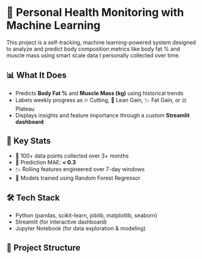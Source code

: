 # 🧠 Personal Health Monitoring with Machine Learning

This project is a self-tracking, machine learning-powered system designed to analyze and predict body composition metrics like body fat % and muscle mass using smart scale data I personally collected over time.

## 📊 What It Does
- Predicts **Body Fat %** and **Muscle Mass (kg)** using historical trends
- Labels weekly progress as 🔥 Cutting, 💪 Lean Gain, 📉 Fat Gain, or ⚖️ Plateau
- Displays insights and feature importance through a custom **Streamlit dashboard**

## 🔢 Key Stats
- 🔁 100+ data points collected over 3+ months
- 🎯 Prediction MAE: **< 0.3**
- 📉 Rolling features engineered over 7-day windows
- 🧠 Models trained using Random Forest Regressor

## 🛠️ Tech Stack
- Python (pandas, scikit-learn, joblib, matplotlib, seaborn)
- Streamlit (for interactive dashboard)
- Jupyter Notebook (for data exploration & modeling)

## 📂 Project Structure
